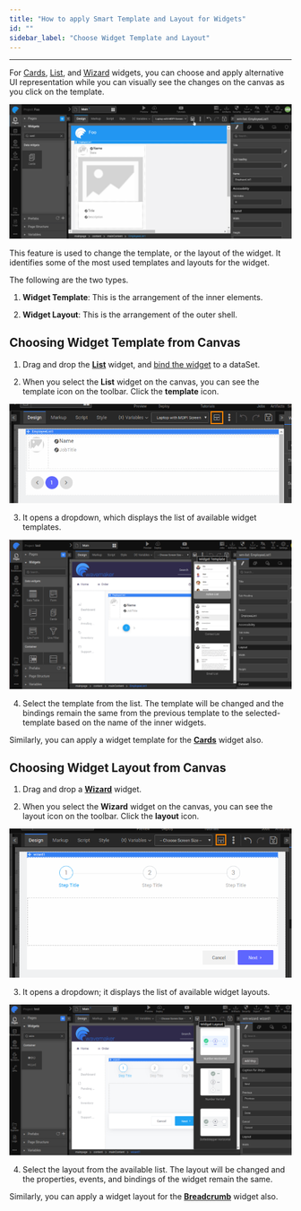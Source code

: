 ```yaml
---
title: "How to apply Smart Template and Layout for Widgets"
id: ""
sidebar_label: "Choose Widget Template and Layout"
---
```

---

For [Cards](/learn/app-development/widgets/datalive/cards), [List](/learn/app-development/widgets/datalive/list), and [Wizard](/learn/app-development/widgets/container/wizard) widgets, you can choose and apply alternative UI representation while you can visually see the changes on the canvas as you click on the template.

![widget template](/learn/assets/widget-template.gif)

This feature is used to change the template, or the layout of the widget. It identifies some of the most used templates and layouts for the widget.

The following are the two types.

1. **Widget Template**: This is the arrangement of the inner elements.

2. **Widget Layout**: This is the arrangement of the outer shell.

## Choosing Widget Template from Canvas

1. Drag and drop the **[List](/learn/app-development/widgets/datalive/list)** widget, and [bind the widget](/learn/app-development/variables/variable-binding#binding-to-widgets) to a dataSet.

2. When you select the **List** widget on the canvas, you can see the template icon on the toolbar. Click the **template** icon.

![widget template icon on toolbar](/learn/assets/widget-template-icon.png)

3. It opens a dropdown, which displays the list of available widget templates.

![list widget template](/learn/assets/list-widget-template.png)

4. Select the template from the list. The template will be changed and the bindings remain the same from the previous template to the selected-template based on the name of the inner widgets.

Similarly, you can apply a widget template for the **[Cards](/learn/app-development/widgets/datalive/cards)** widget also.

## Choosing Widget Layout from Canvas

1. Drag and drop a **[Wizard](/learn/app-development/widgets/container/wizard)** widget.

2. When you select the **Wizard** widget on the canvas, you can see the layout icon on the toolbar. Click the **layout** icon.

![widget layout icon on toolbar](/learn/assets/widget-layout-icon.png)

3. It opens a dropdown; it displays the list of available widget layouts.

![wizard widget template](/learn/assets/wizard-widget-layout.png)

4. Select the layout from the available list. The layout will be changed and the properties, events, and bindings of the widget remain the same.

Similarly, you can apply a widget layout for the **[Breadcrumb](/learn/app-development/widgets/navigation/breadcrumb)** widget also.